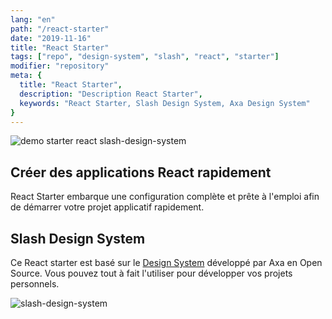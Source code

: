 ```yaml
---
lang: "en"
path: "/react-starter"
date: "2019-11-16"
title: "React Starter"
tags: ["repo", "design-system", "slash", "react", "starter"]
modifier: "repository"
meta: {
  title: "React Starter",
  description: "Description React Starter",
  keywords: "React Starter, Slash Design System, Axa Design System"
}
---
```


<section class="grid-2-small-1 af-post__section">
  <img class="af-post__img af-post__img--left" src="../../demo.jpg" alt="demo starter react slash-design-system" />
  <article class="af-post__article af-post__article--left">
    <h2 class="af-post__subtitle af-post__subtitle--left">Créer des applications React rapidement</h2>
    <p class="af-post__content">React Starter embarque une configuration complète et prête à l'emploi afin de démarrer votre projet applicatif rapidement.</p>
  </article>
</section>
<section class="grid-2-small-1 af-post__section">
  <article class="af-post__article af-post__article--right">
    <h2 class="af-post__subtitle af-post__subtitle--right">Slash Design System</h2>
    <p class="af-post__content">Ce React starter est basé sur le <a class="af-post__link" href="/fr/react-toolkit" >Design System</a> développé par Axa en Open Source. Vous pouvez tout à fait l'utiliser pour développer vos projets personnels.</p>
  </article>
  <img class="af-post__img af-post__img--right" src="../../slash-design-system.jpg" alt="slash-design-system" />
</section>
